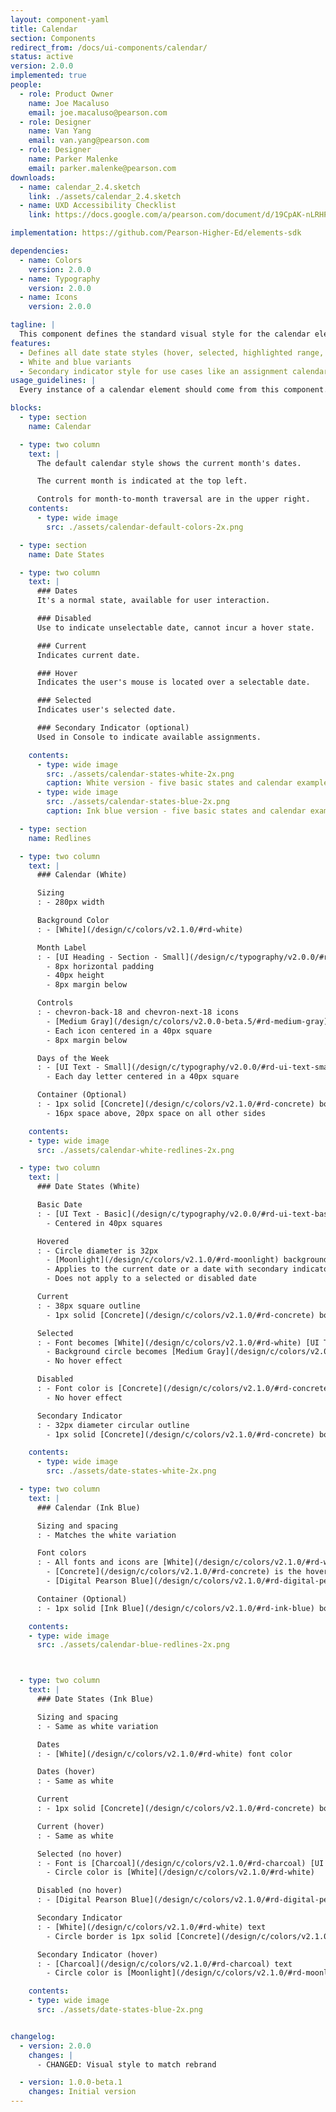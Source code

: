 ```yaml
---
layout: component-yaml
title: Calendar
section: Components
redirect_from: /docs/ui-components/calendar/
status: active
version: 2.0.0
implemented: true
people:
  - role: Product Owner
    name: Joe Macaluso
    email: joe.macaluso@pearson.com
  - role: Designer
    name: Van Yang
    email: van.yang@pearson.com
  - role: Designer
    name: Parker Malenke
    email: parker.malenke@pearson.com
downloads:
  - name: calendar_2.4.sketch
    link: ./assets/calendar_2.4.sketch
  - name: UXD Accessibility Checklist
    link: https://docs.google.com/a/pearson.com/document/d/19CpAK-nLRHPQ0w_qmUpXo5NjGZU7mBWszAHlB4Kxy94/edit?usp=sharing

implementation: https://github.com/Pearson-Higher-Ed/elements-sdk

dependencies:
  - name: Colors
    version: 2.0.0
  - name: Typography
    version: 2.0.0
  - name: Icons
    version: 2.0.0

tagline: |
  This component defines the standard visual style for the calendar element.
features:
  - Defines all date state styles (hover, selected, highlighted range, disabled)
  - White and blue variants
  - Secondary indicator style for use cases like an assignment calendar
usage_guidelines: |
  Every instance of a calendar element should come from this component.

blocks:
  - type: section
    name: Calendar

  - type: two column
    text: |
      The default calendar style shows the current month's dates.

      The current month is indicated at the top left.

      Controls for month-to-month traversal are in the upper right.
    contents:
      - type: wide image
        src: ./assets/calendar-default-colors-2x.png

  - type: section
    name: Date States

  - type: two column
    text: |
      ### Dates
      It's a normal state, available for user interaction.

      ### Disabled
      Use to indicate unselectable date, cannot incur a hover state.

      ### Current
      Indicates current date.

      ### Hover
      Indicates the user's mouse is located over a selectable date.

      ### Selected
      Indicates user's selected date.

      ### Secondary Indicator (optional)
      Used in Console to indicate available assignments.

    contents:
      - type: wide image
        src: ./assets/calendar-states-white-2x.png
        caption: White version - five basic states and calendar example.
      - type: wide image
        src: ./assets/calendar-states-blue-2x.png
        caption: Ink blue version - five basic states and calendar example.

  - type: section
    name: Redlines

  - type: two column
    text: |
      ### Calendar (White)

      Sizing
      : - 280px width

      Background Color
      : - [White](/design/c/colors/v2.1.0/#rd-white)

      Month Label
      : - [UI Heading - Section - Small](/design/c/typography/v2.0.0/#rd-ui-headings-section-basic), [Charcoal](/design/c/colors/v2.1.0/#rd-charcoal)
        - 8px horizontal padding
        - 40px height
        - 8px margin below

      Controls
      : - chevron-back-18 and chevron-next-18 icons
        - [Medium Gray](/design/c/colors/v2.0.0-beta.5/#rd-medium-gray) by default, [Charcoal](/design/c/colors/v2.1.0/#rd-charcoal) on hover, [Alto](/design/c/colors/v2.1.0/#rd-alto) when disabled
        - Each icon centered in a 40px square
        - 8px margin below

      Days of the Week
      : - [UI Text - Small](/design/c/typography/v2.0.0/#rd-ui-text-small), [Medium Gray](/design/c/colors/v2.0.0-beta.5/#rd-medium-gray)
        - Each day letter centered in a 40px square

      Container (Optional)
      : - 1px solid [Concrete](/design/c/colors/v2.1.0/#rd-concrete) border
        - 16px space above, 20px space on all other sides

    contents:
    - type: wide image
      src: ./assets/calendar-white-redlines-2x.png

  - type: two column
    text: |
      ### Date States (White)

      Basic Date
      : - [UI Text - Basic](/design/c/typography/v2.0.0/#rd-ui-text-basic) in [Charcoal](/design/c/colors/v2.1.0/#rd-charcoal)
        - Centered in 40px squares

      Hovered
      : - Circle diameter is 32px
        - [Moonlight](/design/c/colors/v2.1.0/#rd-moonlight) background color
        - Applies to the current date or a date with secondary indicator as well
        - Does not apply to a selected or disabled date

      Current
      : - 38px square outline
        - 1px solid [Concrete](/design/c/colors/v2.1.0/#rd-concrete) border

      Selected
      : - Font becomes [White](/design/c/colors/v2.1.0/#rd-white) [UI Text - Bold](/design/c/typography/v2.0.0/#rd-ui-text-bold)
        - Background circle becomes [Medium Gray](/design/c/colors/v2.0.0-beta.5/#rd-medium-gray)
        - No hover effect

      Disabled
      : - Font color is [Concrete](/design/c/colors/v2.1.0/#rd-concrete)
        - No hover effect

      Secondary Indicator
      : - 32px diameter circular outline
        - 1px solid [Concrete](/design/c/colors/v2.1.0/#rd-concrete) border

    contents:
      - type: wide image
        src: ./assets/date-states-white-2x.png

  - type: two column
    text: |
      ### Calendar (Ink Blue)

      Sizing and spacing
      : - Matches the white variation

      Font colors
      : - All fonts and icons are [White](/design/c/colors/v2.1.0/#rd-white) by default
        - [Concrete](/design/c/colors/v2.1.0/#rd-concrete) is the hover color for the controls
        - [Digital Pearson Blue](/design/c/colors/v2.1.0/#rd-digital-pearson-blue) is the disabled color

      Container (Optional)
      : - 1px solid [Ink Blue](/design/c/colors/v2.1.0/#rd-ink-blue) border

    contents:
    - type: wide image
      src: ./assets/calendar-blue-redlines-2x.png



  - type: two column
    text: |
      ### Date States (Ink Blue)

      Sizing and spacing
      : - Same as white variation

      Dates
      : - [White](/design/c/colors/v2.1.0/#rd-white) font color

      Dates (hover)
      : - Same as white

      Current
      : - 1px solid [Concrete](/design/c/colors/v2.1.0/#rd-concrete) border

      Current (hover)
      : - Same as white

      Selected (no hover)
      : - Font is [Charcoal](/design/c/colors/v2.1.0/#rd-charcoal) [UI Text - Bold](/design/c/typography/v2.0.0/#rd-ui-text-bold)
        - Circle color is [White](/design/c/colors/v2.1.0/#rd-white)

      Disabled (no hover)
      : - [Digital Pearson Blue](/design/c/colors/v2.1.0/#rd-digital-pearson-blue) font color

      Secondary Indicator
      : - [White](/design/c/colors/v2.1.0/#rd-white) text
        - Circle border is 1px solid [Concrete](/design/c/colors/v2.1.0/#rd-concrete)

      Secondary Indicator (hover)
      : - [Charcoal](/design/c/colors/v2.1.0/#rd-charcoal) text
        - Circle color is [Moonlight](/design/c/colors/v2.1.0/#rd-moonlight)

    contents:
    - type: wide image
      src: ./assets/date-states-blue-2x.png


changelog:
  - version: 2.0.0
    changes: |
      - CHANGED: Visual style to match rebrand

  - version: 1.0.0-beta.1
    changes: Initial version
---
```

